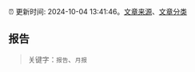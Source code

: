 :alarm_clock: 更新时间: 2024-10-04 13:41:46。[文章来源](/README.md)、[文章分类](/TAGS.md)

## 报告


> 关键字：`报告`、`月报`



